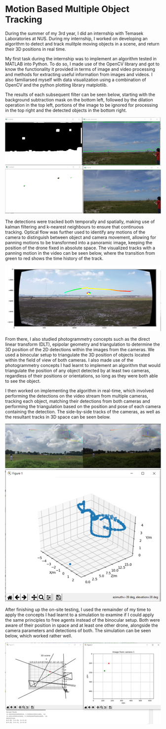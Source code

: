 # Motion Based Multiple Object Tracking
During the summer of my 3rd year, I did an internship with Temasek Laboratories at NUS. During my internship, I worked on developing an algorithm to detect and track mulitple moving objects in a scene, and return their 3D positions in real time.

My first task during the internship was to implement an algorithm tested in MATLAB into Python. To do so, I made use of the OpenCV library and got to know the functionality it provided in terms of image and video processing and methods for extracting useful information from images and videos. I also familiarsed myself with data visualization using a combination of OpenCV and the python plotting library matplotlib.

The results of each subsequent filter can be seen below, starting with the background subtraction mask on the bottom left, followed by the dilation operation in the top left, portions of the image to be ignored for processing in the top right and the detected objects in the bottom right. 

![Filters](images/filters.png)

The detections were tracked both temporally and spatially, making use of kalman filtering and k-nearest neighbours to ensure that continuous tracking. Optical flow was further used to identify any motions of the camera to distinguish between object and camera movement, allowing for panning motions to be transformed into a panoramic image, keeping the position of the drone fixed in absolute space. The visualized tracks with a panning motion in the video can be seen below, where the transition from green to red shows the time history of the track.

![Panorama](images/panorama.png)

From there, I also studied photogrammetry concepts such as the direct linear transform (DLT), epipolar geometry and triangulation to determine the 3D position of the 2D detections within the images from the cameras. We used a binocular setup to triangulate the 3D position of objects located within the field of view of both cameras. I also made use of the photogrammetry concepts I had learnt to implement an algorithm that would triangulate the position of any object detected by at least two cameras, regardless of their positions or orientations, so long as they were both able to see the object. 

I then worked on implementing the algorithm in real-time, which involved performing the detections on the video stream from multiple cameras, tracking each object, matching their detections from both cameras and performing the triangulation based on the position and pose of each camera containing the detection. The side-by-side tracks of the cameras, as well as the resultant tracks in 3D space can be seen below.

![Binocular](images/binocular_tracking.png)
![3D Tracks](images/triangulation.png)

After finishing up the on-site testing, I used the remainder of my time to apply the concepts I had learnt to a simulation to examine if I could apply the same principles to free agents instead of the binocular setup. Both were aware of their position in space and at least one other drone, alongside the camera parameters and detections of both. The simulation can be seen below, which worked rather well.

![Simulation](images/multi_agent_triangulation_simulation.png)